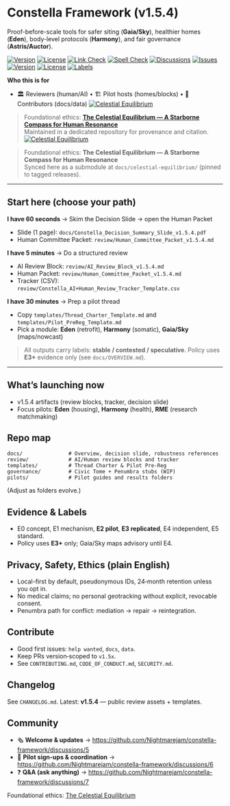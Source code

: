 # Constella Framework (v1.5.4)
Proof-before-scale tools for safer siting (**Gaia/Sky**), healthier homes (**Eden**), body-level protocols (**Harmony**), and fair governance (**Astris/Auctor**).

[![Version](https://img.shields.io/github/v/tag/Nightmarejam/constella-framework?label=version)](https://github.com/Nightmarejam/constella-framework/releases)
[![License](https://img.shields.io/badge/license-Apache--2.0-lightgrey)](./LICENSE)
[![Link Check](https://github.com/Nightmarejam/constella-framework/actions/workflows/link-check.yml/badge.svg)](https://github.com/Nightmarejam/constella-framework/actions/workflows/link-check.yml)
[![Spell Check](https://github.com/Nightmarejam/constella-framework/actions/workflows/spellcheck.yml/badge.svg)](https://github.com/Nightmarejam/constella-framework/actions/workflows/spellcheck.yml)
[![Discussions](https://img.shields.io/badge/chat-Discussions-blue)](https://github.com/Nightmarejam/constella-framework/discussions)
[![Issues](https://img.shields.io/github/issues/Nightmarejam/constella-framework)](https://github.com/Nightmarejam/constella-framework/issues)
[![Version](https://img.shields.io/badge/version-v1.5.4-blue)](#)
[![License](https://img.shields.io/badge/license-Apache--2.0-lightgrey)](#)
[![Labels](https://img.shields.io/badge/claims-stable%20%7C%20contested%20%7C%20speculative-orange)](#)

**Who this is for**
- 🏛️ Reviewers (human/AI) • 🏗️ Pilot hosts (homes/blocks) • 🧰 Contributors (docs/data)
[![Celestial Equilibrium](https://img.shields.io/badge/Celestial-Equilibrium-blue)](https://github.com/Nightmarejam/celestial-equilibrium)

> Foundational ethics: [**The Celestial Equilibrium — A Starborne Compass for Human Resonance**](docs/celestial-equilibrium/DOCTRINE.md)  
> Maintained in a dedicated repository for provenance and citation.
> [![Celestial Equilibrium](https://img.shields.io/badge/Celestial-Equilibrium-blue)](https://github.com/Nightmarejam/celestial-equilibrium)

> Foundational ethics: **The Celestial Equilibrium — A Starborne Compass for Human Resonance**  
> Synced here as a submodule at `docs/celestial-equilibrium/` (pinned to tagged releases).
---

## Start here (choose your path)

**I have 60 seconds** → Skim the Decision Slide → open the Human Packet  
- Slide (1 page): `docs/Constella_Decision_Summary_Slide_v1.5.4.pdf`  
- Human Committee Packet: `review/Human_Committee_Packet_v1.5.4.md`

**I have 5 minutes** → Do a structured review  
- AI Review Block: `review/AI_Review_Block_v1.5.4.md`  
- Human Packet: `review/Human_Committee_Packet_v1.5.4.md`  
- Tracker (CSV): `review/Constella_AI+Human_Review_Tracker_Template.csv`

**I have 30 minutes** → Prep a pilot thread  
- Copy `templates/Thread_Charter_Template.md` and `templates/Pilot_PreReg_Template.md`  
- Pick a module: **Eden** (retrofit), **Harmony** (somatic), **Gaia/Sky** (maps/nowcast)

> All outputs carry labels: **stable / contested / speculative**. Policy uses **E3+** evidence only (see `docs/OVERVIEW.md`).

---

## What’s launching now
- v1.5.4 artifacts (review blocks, tracker, decision slide)
- Focus pilots: **Eden** (housing), **Harmony** (health), **RME** (research matchmaking)

## Repo map
```
docs/               # Overview, decision slide, robustness references
review/             # AI/Human review blocks and tracker
templates/          # Thread Charter & Pilot Pre‑Reg
governance/         # Civic Tome + Penumbra stubs (WIP)
pilots/             # Pilot guides and results folders
```
(Adjust as folders evolve.)

## Evidence & Labels
- E0 concept, E1 mechanism, **E2 pilot**, **E3 replicated**, E4 independent, E5 standard.  
- Policy uses **E3+** only; Gaia/Sky maps advisory until E4.

## Privacy, Safety, Ethics (plain English)
- Local-first by default, pseudonymous IDs, 24‑month retention unless you opt in.  
- No medical claims; no personal geotracking without explicit, revocable consent.  
- Penumbra path for conflict: mediation → repair → reintegration.

## Contribute
- Good first issues: `help wanted`, `docs`, `data`.  
- Keep PRs version‑scoped to `v1.5x`.  
- See `CONTRIBUTING.md`, `CODE_OF_CONDUCT.md`, `SECURITY.md`.

## Changelog
See `CHANGELOG.md`. Latest: **v1.5.4** — public review assets + templates.

## Community
- 🗞️ **Welcome & updates** → https://github.com/Nightmarejam/constella-framework/discussions/5
- 🧪 **Pilot sign-ups & coordination** → https://github.com/Nightmarejam/constella-framework/discussions/6
- ❓ **Q&A (ask anything)** → https://github.com/Nightmarejam/constella-framework/discussions/7

Foundational ethics: [The Celestial Equilibrium](docs/celestial-equilibrium/DOCTRINE.md)
